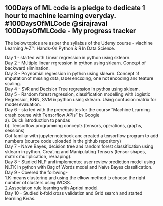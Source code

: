 100Days of ML code is a pledge to dedicate 1 hour to machine learning everyday. #100DaysOfMLCode @sirajraval  
100DaysOfMLCode - My progress tracker
-------------------------------------
The below topics are as per the syllabus of the Udemy course - Machine Learning A-Z™: Hands-On Python & R In Data Science.
    
Day 1 - started with Linear regression in python using sklearn.  
Day 2 - Multiple linear regression in python using sklearn. Concept of backward elimination.  
Day 3 - Polynomial regression in python using sklearn. Concept of imputation of missing data, label encoding, one hot encoding and feature scaling.  
Day 4 - SVR and Decision Tree regression in python using sklearn.  
Day 5 - Random forest regression, classification modelling with Logistic Regression, KNN, SVM in python using sklearn. Using confusion matrix for model evaluation.  
Day 6 - started with the prerequisites for the course “Machine Learning crash course with Tensorflow APIs” by Google  
a). Quick introduction to pandas  
b). Tensorflow programming concepts (tensors, operations, graphs, sessions)  
Got familiar with jupyter notebook and created a tensorflow program to add numbers (source code uploaded in the github repository)    
Day 7 - Naive Bayes, decision tree and random forest classification using sklearn in python. 
Creating and Manipulating Tensors (tensor shapes, matrix multiplication, reshaping).  
Day 8 - Studied NLP and implemented user review prediction model using NLTK in python with Bag of Words model and Naïve Bayes classification.  
Day 9 - Covered the following-  
1.K-means clustering and using the elbow method to choose the right number of clusters using WCSS.  
2.Association rule learning with Apriori model.  
Day 10 - Studied k-fold cross validation and Grid search and started learning Keras.  
